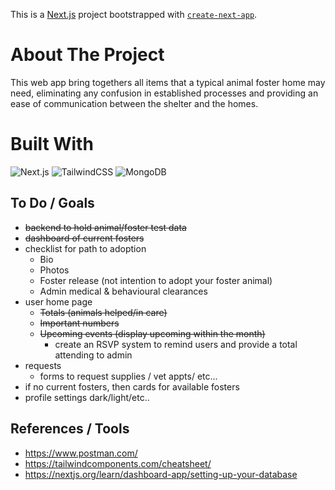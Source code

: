 This is a [Next.js](https://nextjs.org/) project bootstrapped with [`create-next-app`](https://github.com/vercel/next.js/tree/canary/packages/create-next-app).

# About The Project

This web app bring togethers all items that a typical animal foster home may need, eliminating any confusion in established processes and providing an ease of communication between the shelter and the homes. 


# Built With

![Next.js](https://img.shields.io/badge/Next.js-20232A?style=for-the-badge&logo=nextdotjs&logoColor=#000000)
![TailwindCSS](https://img.shields.io/badge/Tailwind%20CSS-20232A?style=for-the-badge&logo=tailwindcss&logoColor=#06B6D4)
![MongoDB](https://img.shields.io/badge/MongoDB-20232A?style=for-the-badge&logo=mongodb&logoColor=#47A248)


## To Do / Goals

* ~~backend to hold animal/foster test data~~
* ~~dashboard of current fosters~~
* checklist for path to adoption
    * Bio 
    * Photos
    * Foster release (not intention to adopt your foster animal)
    * Admin medical & behavioural clearances
* user home page
    * ~~Totals (animals helped/in care)~~
    * ~~Important numbers~~
    * ~~Upcoming events (display upcoming within the month)~~
        * create an RSVP system to remind users and provide a total attending to admin
* requests
    * forms to request supplies / vet appts/ etc...
* if no current fosters, then cards for available fosters
* profile settings dark/light/etc..


## References / Tools

* https://www.postman.com/
* https://tailwindcomponents.com/cheatsheet/
* https://nextjs.org/learn/dashboard-app/setting-up-your-database
